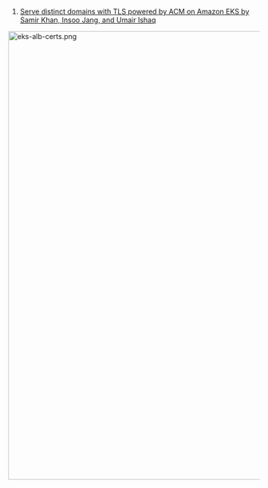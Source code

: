 1. [Serve distinct domains with TLS powered by ACM on Amazon EKS by Samir Khan, Insoo Jang, and Umair Ishaq](https://aws.amazon.com/blogs/containers/serve-distinct-domains-with-tls-powered-by-acm-on-amazon-eks/)

<img src="./images/eks-alb-certs.png" title="eks-alb-certs.png" width="900"/>